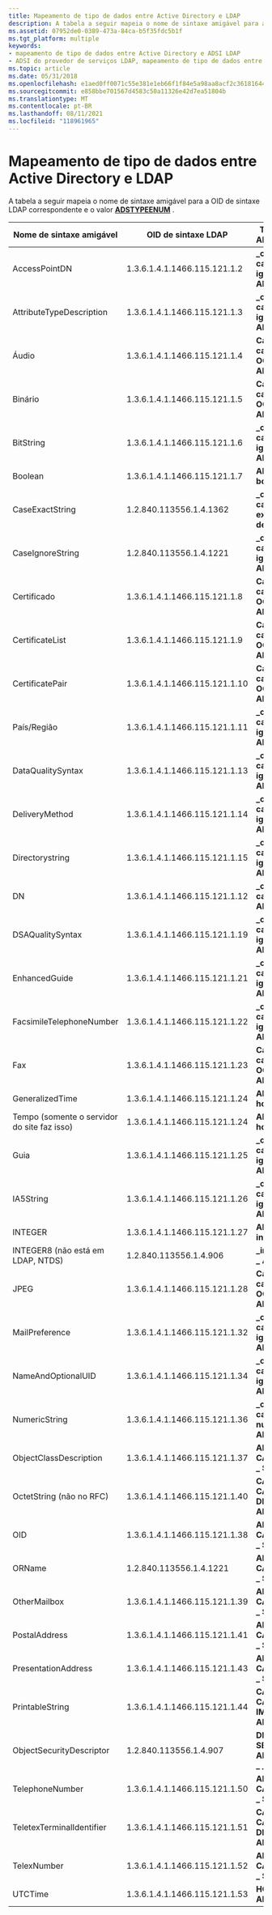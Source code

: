 ```yaml
---
title: Mapeamento de tipo de dados entre Active Directory e LDAP
description: A tabela a seguir mapeia o nome de sintaxe amigável para a OID de sintaxe LDAP correspondente e o valor ADSTYPEENUM.
ms.assetid: 07952de0-0389-473a-84ca-b5f35fdc5b1f
ms.tgt_platform: multiple
keywords:
- mapeamento de tipo de dados entre Active Directory e ADSI LDAP
- ADSI do provedor de serviços LDAP, mapeamento de tipo de dados entre Active Directory e LDAP
ms.topic: article
ms.date: 05/31/2018
ms.openlocfilehash: e1aed0ff0071c55e381e1eb66f1f84e5a98aa8acf2c361816444533c6d0ad886
ms.sourcegitcommit: e858bbe701567d4583c50a11326e42d7ea51804b
ms.translationtype: MT
ms.contentlocale: pt-BR
ms.lasthandoff: 08/11/2021
ms.locfileid: "118961965"
---
```

# <a name="data-type-mapping-between-active-directory-and-ldap"></a>Mapeamento de tipo de dados entre Active Directory e LDAP

A tabela a seguir mapeia o nome de sintaxe amigável para a OID de sintaxe LDAP correspondente e o valor [**ADSTYPEENUM**](/windows/win32/api/iads/ne-iads-adstypeenum) .



| Nome de sintaxe amigável              | OID de sintaxe LDAP               | Tipo de dados ADSTYPEENUM                 |
|-----------------------------------|-------------------------------|---------------------------------------|
| AccessPointDN                     | 1.3.6.1.4.1.1466.115.121.1.2  | **\_cadeia de \_ caracteres de ignorar caso de ADSTYPE \_**     |
| AttributeTypeDescription          | 1.3.6.1.4.1.1466.115.121.1.3  | **\_cadeia de \_ caracteres de ignorar caso de ADSTYPE \_**     |
| Áudio                             | 1.3.6.1.4.1.1466.115.121.1.4  | **Cadeia de caracteres de \_ OCTETO ADSTYPE \_**            |
| Binário                            | 1.3.6.1.4.1.1466.115.121.1.5  | **Cadeia de caracteres de \_ OCTETO ADSTYPE \_**            |
| BitString                         | 1.3.6.1.4.1.1466.115.121.1.6  | **\_cadeia de \_ caracteres de ignorar caso de ADSTYPE \_**     |
| Boolean                           | 1.3.6.1.4.1.1466.115.121.1.7  | **ADSTYPE \_ booliano**                  |
| CaseExactString                   | 1.2.840.113556.1.4.1362       | **\_cadeia de \_ caracteres exata do caso de ADSTYPE \_**      |
| CaseIgnoreString                  | 1.2.840.113556.1.4.1221       | **\_cadeia de \_ caracteres de ignorar caso de ADSTYPE \_**     |
| Certificado                       | 1.3.6.1.4.1.1466.115.121.1.8  | **Cadeia de caracteres de \_ OCTETO ADSTYPE \_**            |
| CertificateList                   | 1.3.6.1.4.1.1466.115.121.1.9  | **Cadeia de caracteres de \_ OCTETO ADSTYPE \_**            |
| CertificatePair                   | 1.3.6.1.4.1.1466.115.121.1.10 | **Cadeia de caracteres de \_ OCTETO ADSTYPE \_**            |
| País/Região                    | 1.3.6.1.4.1.1466.115.121.1.11 | **\_cadeia de \_ caracteres de ignorar caso de ADSTYPE \_**     |
| DataQualitySyntax                 | 1.3.6.1.4.1.1466.115.121.1.13 | **\_cadeia de \_ caracteres de ignorar caso de ADSTYPE \_**     |
| DeliveryMethod                    | 1.3.6.1.4.1.1466.115.121.1.14 | **\_cadeia de \_ caracteres de ignorar caso de ADSTYPE \_**     |
| Directorystring                   | 1.3.6.1.4.1.1466.115.121.1.15 | **\_cadeia de \_ caracteres de ignorar caso de ADSTYPE \_**     |
| DN                                | 1.3.6.1.4.1.1466.115.121.1.12 | **\_cadeia de \_ caracteres DN ADSTYPE**               |
| DSAQualitySyntax                  | 1.3.6.1.4.1.1466.115.121.1.19 | **\_cadeia de \_ caracteres de ignorar caso de ADSTYPE \_**     |
| EnhancedGuide                     | 1.3.6.1.4.1.1466.115.121.1.21 | **\_cadeia de \_ caracteres de ignorar caso de ADSTYPE \_**     |
| FacsimileTelephoneNumber          | 1.3.6.1.4.1.1466.115.121.1.22 | **\_cadeia de \_ caracteres de ignorar caso de ADSTYPE \_**     |
| Fax                               | 1.3.6.1.4.1.1466.115.121.1.23 | **Cadeia de caracteres de \_ OCTETO ADSTYPE \_**            |
| GeneralizedTime                   | 1.3.6.1.4.1.1466.115.121.1.24 | **ADSTYPE \_ \_ hora UTC**                |
| Tempo (somente o servidor do site faz isso) | 1.3.6.1.4.1.1466.115.121.1.24 | **ADSTYPE \_ \_ hora UTC**                |
| Guia                             | 1.3.6.1.4.1.1466.115.121.1.25 | **\_cadeia de \_ caracteres de ignorar caso de ADSTYPE \_**     |
| IA5String                         | 1.3.6.1.4.1.1466.115.121.1.26 | **\_cadeia de \_ caracteres de ignorar caso de ADSTYPE \_**     |
| INTEGER                           | 1.3.6.1.4.1.1466.115.121.1.27 | **ADSTYPE \_ inteiro**                  |
| INTEGER8 (não está em LDAP, NTDS)      | 1.2.840.113556.1.4.906        | **\_inteiro grande \_ ADSTYPE**           |
| JPEG                              | 1.3.6.1.4.1.1466.115.121.1.28 | **Cadeia de caracteres de \_ OCTETO ADSTYPE \_**            |
| MailPreference                    | 1.3.6.1.4.1.1466.115.121.1.32 | **\_cadeia de \_ caracteres de ignorar caso de ADSTYPE \_**     |
| NameAndOptionalUID                | 1.3.6.1.4.1.1466.115.121.1.34 | **\_cadeia de \_ caracteres de ignorar caso de ADSTYPE \_**     |
| NumericString                     | 1.3.6.1.4.1.1466.115.121.1.36 | **\_cadeia de \_ caracteres numérica ADSTYPE**          |
| ObjectClassDescription            | 1.3.6.1.4.1.1466.115.121.1.37 | **ADSTYPE \_ CASE \_ IGNORE \_ STRING**     |
| OctetString (não no RFC)          | 1.3.6.1.4.1.1466.115.121.1.40 | **CADEIA DE \_ CARACTERES DE OCTETO ADSTYPE \_**            |
| OID                               | 1.3.6.1.4.1.1466.115.121.1.38 | **ADSTYPE \_ CASE \_ IGNORE \_ STRING**     |
| ORName                            | 1.2.840.113556.1.4.1221       | **ADSTYPE \_ CASE \_ IGNORE \_ STRING**     |
| OtherMailbox                      | 1.3.6.1.4.1.1466.115.121.1.39 | **ADSTYPE \_ CASE \_ IGNORE \_ STRING**     |
| PostalAddress                     | 1.3.6.1.4.1.1466.115.121.1.41 | **ADSTYPE \_ CASE \_ IGNORE \_ STRING**     |
| PresentationAddress               | 1.3.6.1.4.1.1466.115.121.1.43 | **ADSTYPE \_ CASE \_ IGNORE \_ STRING**     |
| PrintableString                   | 1.3.6.1.4.1.1466.115.121.1.44 | **CADEIA DE \_ CARACTERES IMPRIMÍVEL ADSTYPE \_**        |
| ObjectSecurityDescriptor          | 1.2.840.113556.1.4.907        | **DESCRITOR DE SEGURANÇA ADSTYPE \_ NT \_ \_** |
| TelephoneNumber                   | 1.3.6.1.4.1.1466.115.121.1.50 | **ADSTYPE \_ CASE \_ IGNORE \_ STRING**     |
| TeletexTerminalIdentifier         | 1.3.6.1.4.1.1466.115.121.1.51 | **CADEIA DE \_ CARACTERES DE OCTETO ADSTYPE \_**            |
| TelexNumber                       | 1.3.6.1.4.1.1466.115.121.1.52 | **ADSTYPE \_ CASE \_ IGNORE \_ STRING**     |
| UTCTime                           | 1.3.6.1.4.1.1466.115.121.1.53 | **HORA \_ UTC ADSTYPE \_**                |



 

 

 




